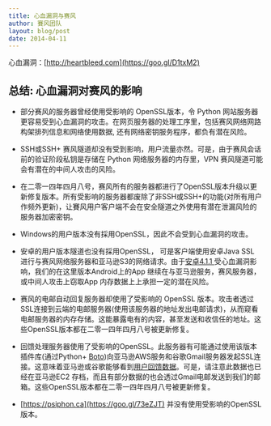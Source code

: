 ```yaml
---
title: 心血漏洞与赛风
author: 賽风团队
layout: blog/post
date: 2014-04-11
---
```


心血漏洞：[http://heartbleed.com](https://goo.gl/D1txM2)

## 总结: 心血漏洞对赛风的影响

* 部分赛风的服务器曾经使用受影响的 OpenSSL版本，令 Python 网站服务器更容易受到心血漏洞的攻击。在网页服务器的处理工序里，包括赛风网络网路构架排列信息和网络使用数据, 还有网络密钥服务程序，都负有潜在风险。

* SSH或SSH+ 赛风隧道却没有受到影响，用户流量亦然。可是，由于赛风会话前的验证阶段私钥是存储在 Python 网络服务器的内存里，VPN 赛风隧道可能会有潜在的中间人攻击的风险。

* 在二零一四年四月八号，赛风所有的服务器都进行了OpenSSL版本升级以更新修复版本。所有受影响的服务器都废除了非SSH或SSH+的功能(对所有用户作频外更新)，让賽风用户客户端不会在安全隧道之外使用有潜在泄漏风险的服务器加密密钥。

* Windows的用户版本没有採用OpenSSL，因此不会受到心血漏洞的攻击。

* 安卓的用户版本隧道也没有採用OpenSSL， 可是客户端使用安卓Java SSL 进行与赛风网络服务器和亚马逊S3的网络请求。由于[安卓4.1.1 ](https://goo.gl/Udyshh)受心血漏洞影响，我们的在这里版本Android上的App 继续在与亚马逊服务，赛风服务器，或中间人攻击上窃取App 内存数据上上承担一定的潜在风险。

* 赛风的电邮自动回复服务器却使用了受影响的 OpenSSL 版本。攻击者透过SSL连接到云端的电邮服务器(使用该服务器的地址发出电邮请求)，从而窥看电邮服务器的内存存储。这能暴露电有的内容，甚至发送和收信任的地址。这些OpenSSL版本都在二零一四年四月八号被更新修复。

* 回馈处理服务器使用了受影响的OpenSSL。此服务器有可能通过使用该版本插件库(通过Python+ [Boto](https://goo.gl/jpdlja))向亚马逊AWS服务和谷歌Gmail服务器发起SSL连接。这意味着亚马逊或谷歌能够看到[用户回馈数据](https://psiphon.ca/zh/faq.html#information-collected)。可是，请注意此数据也已经在亚马逊EC2 存档，而且有部分数据的也会透过Gmail电邮发送到我们的邮箱。这些OpenSSL版本都在二零一四年四月八号被更新修复。

* [https://psiphon.ca](https://goo.gl/73eZJT) 并没有使用受影响的OpenSSL版本。
